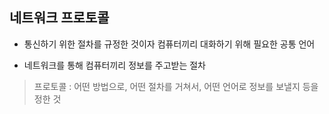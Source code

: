 ## 네트워크 프로토콜

- 통신하기 위한 절차를 규정한 것이자 컴퓨터끼리 대화하기 위해 필요한 공통 언어

- 네트워크를 통해 컴퓨터끼리 정보를 주고받는 절차

> 프로토콜 : 어떤 방법으로, 어떤 절차를 거쳐서, 어떤 언어로 정보를 보낼지 등을 정한 것
